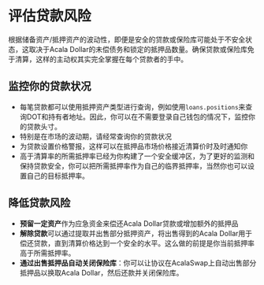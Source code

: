 # 评估贷款风险

根据储备资产/抵押资产的波动性，即便是安全的贷款或保险库可能处于不安全状态，这取决于Acala Dollar的未偿债务和锁定的抵押品数量。确保贷款或保险库免于清算，这样的主动权其实完全掌握在每个贷款者的手中。&#x20;

## 监控你的贷款状况

* 每笔贷款都可以使用抵押资产类型进行查询，例如使用`loans.positions`来查询DOT和持有者地址。因此，你可以在不需要登录自己钱包的情况下，监控你的贷款头寸。&#x20;
* 特别是在市场的波动期，请经常查询你的贷款状况
* 为贷款设置价格警报，这样可以在抵押品市场价格接近清算价时及时通知你&#x20;
* 高于清算率的所需抵押率已经为你构建了一个安全缓冲区，为了更好的监测和保持贷款安全，你可以把所需抵押率作为自己的临界抵押率，当然你也可以设置自己的目标抵押率。&#x20;

## 降低贷款风险&#x20;

* **预留一定资产**作为应急资金来偿还Acala Dollar贷款或增加额外的抵押品&#x20;
* **解除贷款**可以通过提取并出售部分抵押资产，将出售得到的Acala Dollar用于偿还贷款，直到清算价格达到一个安全的水平。这么做的前提是你当前抵押率高于所需抵押率。&#x20;
* **通过出售抵押品自动关闭保险库**：你可以让协议在AcalaSwap上自动出售部分抵押品以换取Acala Dollar，然后还款并关闭保险库。
